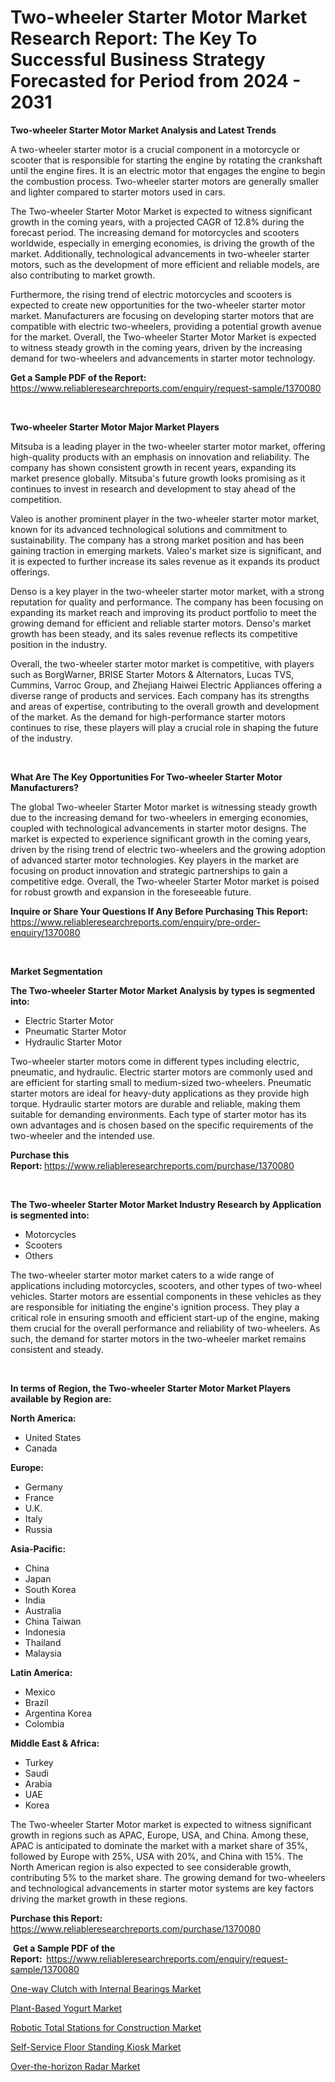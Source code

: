 <p><h1>Two-wheeler Starter Motor Market Research Report: The Key To Successful Business Strategy Forecasted for Period from 2024 - 2031</h1></p><p><strong>Two-wheeler Starter Motor Market Analysis and Latest Trends</strong></p>
<p><p>A two-wheeler starter motor is a crucial component in a motorcycle or scooter that is responsible for starting the engine by rotating the crankshaft until the engine fires. It is an electric motor that engages the engine to begin the combustion process. Two-wheeler starter motors are generally smaller and lighter compared to starter motors used in cars.</p><p>The Two-wheeler Starter Motor Market is expected to witness significant growth in the coming years, with a projected CAGR of 12.8% during the forecast period. The increasing demand for motorcycles and scooters worldwide, especially in emerging economies, is driving the growth of the market. Additionally, technological advancements in two-wheeler starter motors, such as the development of more efficient and reliable models, are also contributing to market growth.</p><p>Furthermore, the rising trend of electric motorcycles and scooters is expected to create new opportunities for the two-wheeler starter motor market. Manufacturers are focusing on developing starter motors that are compatible with electric two-wheelers, providing a potential growth avenue for the market. Overall, the Two-wheeler Starter Motor Market is expected to witness steady growth in the coming years, driven by the increasing demand for two-wheelers and advancements in starter motor technology.</p></p>
<p><strong>Get a Sample PDF of the Report:&nbsp;</strong> <a href="https://www.reliableresearchreports.com/enquiry/request-sample/1370080">https://www.reliableresearchreports.com/enquiry/request-sample/1370080</a></p>
<p>&nbsp;</p>
<p><strong>Two-wheeler Starter Motor Major Market Players</strong></p>
<p><p>Mitsuba is a leading player in the two-wheeler starter motor market, offering high-quality products with an emphasis on innovation and reliability. The company has shown consistent growth in recent years, expanding its market presence globally. Mitsuba's future growth looks promising as it continues to invest in research and development to stay ahead of the competition.</p><p>Valeo is another prominent player in the two-wheeler starter motor market, known for its advanced technological solutions and commitment to sustainability. The company has a strong market position and has been gaining traction in emerging markets. Valeo's market size is significant, and it is expected to further increase its sales revenue as it expands its product offerings.</p><p>Denso is a key player in the two-wheeler starter motor market, with a strong reputation for quality and performance. The company has been focusing on expanding its market reach and improving its product portfolio to meet the growing demand for efficient and reliable starter motors. Denso's market growth has been steady, and its sales revenue reflects its competitive position in the industry.</p><p>Overall, the two-wheeler starter motor market is competitive, with players such as BorgWarner, BRISE Starter Motors & Alternators, Lucas TVS, Cummins, Varroc Group, and Zhejiang Haiwei Electric Appliances offering a diverse range of products and services. Each company has its strengths and areas of expertise, contributing to the overall growth and development of the market. As the demand for high-performance starter motors continues to rise, these players will play a crucial role in shaping the future of the industry.</p></p>
<p>&nbsp;</p>
<p><strong>What Are The Key Opportunities For Two-wheeler Starter Motor Manufacturers?</strong></p>
<p><p>The global Two-wheeler Starter Motor market is witnessing steady growth due to the increasing demand for two-wheelers in emerging economies, coupled with technological advancements in starter motor designs. The market is expected to experience significant growth in the coming years, driven by the rising trend of electric two-wheelers and the growing adoption of advanced starter motor technologies. Key players in the market are focusing on product innovation and strategic partnerships to gain a competitive edge. Overall, the Two-wheeler Starter Motor market is poised for robust growth and expansion in the foreseeable future.</p></p>
<p><strong>Inquire or Share Your Questions If Any Before Purchasing This Report:</strong> <a href="https://www.reliableresearchreports.com/enquiry/pre-order-enquiry/1370080">https://www.reliableresearchreports.com/enquiry/pre-order-enquiry/1370080</a></p>
<p>&nbsp;</p>
<p><strong>Market Segmentation</strong></p>
<p><strong>The Two-wheeler Starter Motor Market Analysis by types is segmented into:</strong></p>
<p><ul><li>Electric Starter Motor</li><li>Pneumatic Starter Motor</li><li>Hydraulic Starter Motor</li></ul></p>
<p><p>Two-wheeler starter motors come in different types including electric, pneumatic, and hydraulic. Electric starter motors are commonly used and are efficient for starting small to medium-sized two-wheelers. Pneumatic starter motors are ideal for heavy-duty applications as they provide high torque. Hydraulic starter motors are durable and reliable, making them suitable for demanding environments. Each type of starter motor has its own advantages and is chosen based on the specific requirements of the two-wheeler and the intended use.</p></p>
<p><strong>Purchase this Report:&nbsp;</strong><a href="https://www.reliableresearchreports.com/purchase/1370080">https://www.reliableresearchreports.com/purchase/1370080</a></p>
<p>&nbsp;</p>
<p><strong>The Two-wheeler Starter Motor Market Industry Research by Application is segmented into:</strong></p>
<p><ul><li>Motorcycles</li><li>Scooters</li><li>Others</li></ul></p>
<p><p>The two-wheeler starter motor market caters to a wide range of applications including motorcycles, scooters, and other types of two-wheel vehicles. Starter motors are essential components in these vehicles as they are responsible for initiating the engine's ignition process. They play a critical role in ensuring smooth and efficient start-up of the engine, making them crucial for the overall performance and reliability of two-wheelers. As such, the demand for starter motors in the two-wheeler market remains consistent and steady.</p></p>
<p>&nbsp;</p>
<p><strong>In terms of Region, the Two-wheeler Starter Motor Market Players available by Region are:</strong></p>
<p>
    <p> <strong> North America: </strong>
        <ul>
            <li>United States</li>
            <li>Canada</li>
        </ul>
        </p> 
    <p> <strong> Europe: </strong>
        <ul>
            <li>Germany</li>
            <li>France</li>
            <li>U.K.</li>
            <li>Italy</li>
            <li>Russia</li>
        </ul>
        </p> 
    <p> <strong> Asia-Pacific: </strong>
        <ul>
            <li>China</li>
            <li>Japan</li>
            <li>South Korea</li>
            <li>India</li>
            <li>Australia</li>
            <li>China Taiwan</li>
            <li>Indonesia</li>
            <li>Thailand</li>
            <li>Malaysia</li>
        </ul>
        </p> 
    <p> <strong> Latin America: </strong>
        <ul>
            <li>Mexico</li>
            <li>Brazil</li>
            <li>Argentina Korea</li>
            <li>Colombia</li>
        </ul>
        </p> 
    <p> <strong> Middle East & Africa: </strong>
        <ul>
            <li>Turkey</li>
            <li>Saudi</li>
            <li>Arabia</li>
            <li>UAE</li>
            <li>Korea</li>
        </ul>
    </p>
    </p>
<p><p>The Two-wheeler Starter Motor market is expected to witness significant growth in regions such as APAC, Europe, USA, and China. Among these, APAC is anticipated to dominate the market with a market share of 35%, followed by Europe with 25%, USA with 20%, and China with 15%. The North American region is also expected to see considerable growth, contributing 5% to the market share. The growing demand for two-wheelers and technological advancements in starter motor systems are key factors driving the market growth in these regions.</p></p>
<p><strong>Purchase this Report: </strong><a href="https://www.reliableresearchreports.com/purchase/1370080">https://www.reliableresearchreports.com/purchase/1370080</a></p>
<p>&nbsp;<strong>Get a Sample PDF of the Report:&nbsp;&nbsp;</strong><a href="https://www.reliableresearchreports.com/enquiry/request-sample/1370080">https://www.reliableresearchreports.com/enquiry/request-sample/1370080</a></p>
<p><strong></strong></p>
<p><p><a href="https://medium.com/@saraprifti1917/one-way-clutch-with-internal-bearings-market-comprehensive-assessment-by-type-application-and-a499ff809f0d">One-way Clutch with Internal Bearings Market</a></p><p><a href="https://github.com/jaidynmorantestelletmjzya/Market-Research-Report-List-1/blob/main/plant-based-yogurt-market.md">Plant-Based Yogurt Market</a></p><p><a href="https://medium.com/@kathydavis04/robotic-total-stations-for-construction-market-size-cagr-trends-2024-2030-1e1e0c829855">Robotic Total Stations for Construction Market</a></p><p><a href="https://medium.com/@kathydavis04/self-service-floor-standing-kiosk-market-exploring-market-share-market-trends-and-future-growth-86859f4b8d82">Self-Service Floor Standing Kiosk Market</a></p><p><a href="https://github.com/juniordelafrance/Market-Research-Report-List-1/blob/main/over-the-horizon-radar-market.md">Over-the-horizon Radar Market</a></p></p>